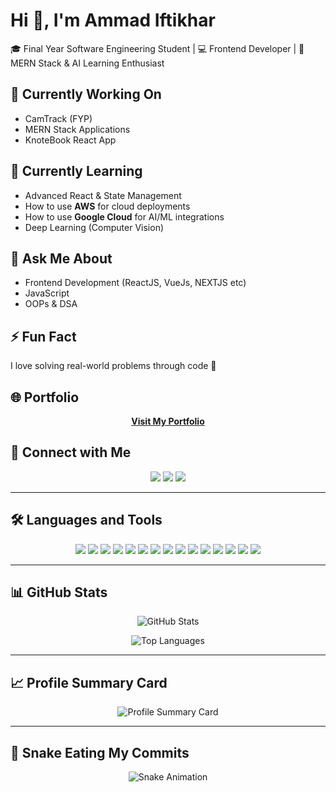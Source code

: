 # Hi 👋, I'm Ammad Iftikhar
🎓 Final Year Software Engineering Student | 💻 Frontend Developer | 🤖 MERN Stack & AI Learning Enthusiast  


## 🔭 Currently Working On  
- CamTrack (FYP) 
- MERN Stack Applications  
- KnoteBook React App
  

## 🌱 Currently Learning  
- Advanced React & State Management  
- How to use **AWS** for cloud deployments  
- How to use **Google Cloud** for AI/ML integrations 
- Deep Learning (Computer Vision)  


## 💬 Ask Me About  
- Frontend Development (ReactJS, VueJs, NEXTJS etc)  
- JavaScript
- OOPs & DSA


## ⚡ Fun Fact  
I love solving real-world problems through code 🚀  


## 🌐 Portfolio  
<p align="center">
  <a href="https://ammad-portfolio-five.vercel.app"><b>Visit My Portfolio</b></a>
</p>


## 🔗 Connect with Me  

<p align="center">
  <a href="https://linkedin.com/in/yourprofile"><img src="https://img.shields.io/badge/LinkedIn-0077B5?style=for-the-badge&logo=linkedin&logoColor=white"/></a>
  <a href="https://twitter.com/yourprofile"><img src="https://img.shields.io/badge/Twitter-1DA1F2?style=for-the-badge&logo=twitter&logoColor=white"/></a>
  <a href="https://behance.net/yourprofile"><img src="https://img.shields.io/badge/Behance-1769FF?style=for-the-badge&logo=behance&logoColor=white"/></a>
</p>

---

## 🛠️ Languages and Tools  

<p align="center">
  <!-- Frontend -->
  <img src="https://img.shields.io/badge/React-20232A?style=for-the-badge&logo=react&logoColor=61DAFB" />
  <img src="https://img.shields.io/badge/Next.js-000000?style=for-the-badge&logo=nextdotjs&logoColor=white" />
  <img src="https://img.shields.io/badge/JavaScript-F7DF1E?style=for-the-badge&logo=javascript&logoColor=black" />
  
  <!-- Backend -->
  <img src="https://img.shields.io/badge/Node.js-339933?style=for-the-badge&logo=nodedotjs&logoColor=white" />
  <img src="https://img.shields.io/badge/Express-000000?style=for-the-badge&logo=express&logoColor=white" />
  <img src="https://img.shields.io/badge/Python-3776AB?style=for-the-badge&logo=python&logoColor=white" />
  
  <!-- Databases -->
  <img src="https://img.shields.io/badge/MongoDB-4EA94B?style=for-the-badge&logo=mongodb&logoColor=white" />
  <img src="https://img.shields.io/badge/PostgreSQL-316192?style=for-the-badge&logo=postgresql&logoColor=white" />
  
  <!-- Cloud & AI -->
  <img src="https://img.shields.io/badge/AWS-232F3E?style=for-the-badge&logo=amazonaws&logoColor=white" />
  <img src="https://img.shields.io/badge/GoogleCloud-4285F4?style=for-the-badge&logo=googlecloud&logoColor=white" />
  <img src="https://img.shields.io/badge/TensorFlow-FF6F00?style=for-the-badge&logo=tensorflow&logoColor=white" />
  <img src="https://img.shields.io/badge/Keras-D00000?style=for-the-badge&logo=keras&logoColor=white" />
  
  <!-- DevOps -->
  <img src="https://img.shields.io/badge/Git-F05032?style=for-the-badge&logo=git&logoColor=white" />
  <img src="https://img.shields.io/badge/GitHub-181717?style=for-the-badge&logo=github&logoColor=white" />
  <img src="https://img.shields.io/badge/Docker-2496ED?style=for-the-badge&logo=docker&logoColor=white" />
</p>

---

## 📊 GitHub Stats  

<p align="center">
  <img src="https://github-readme-stats.vercel.app/api?username=AmmadBaryar&show_icons=true&theme=radical" alt="GitHub Stats" />
</p>

<p align="center">
  <img src="https://github-readme-stats.vercel.app/api/top-langs/?username=AmmadBaryar&layout=compact&theme=radical" alt="Top Languages" />
</p>

---

## 📈 Profile Summary Card  

<p align="center">
  <img src="https://github-profile-summary-cards.vercel.app/api/cards/profile-details?username=AmmadBaryar&theme=radical" alt="Profile Summary Card" />
</p>

---

## 🐍 Snake Eating My Commits  

<p align="center">
  <img src="https://github.com/AmmadBaryar/AmmadBaryar/blob/output/github-contribution-grid-snake.svg" alt="Snake Animation" />
</p>
